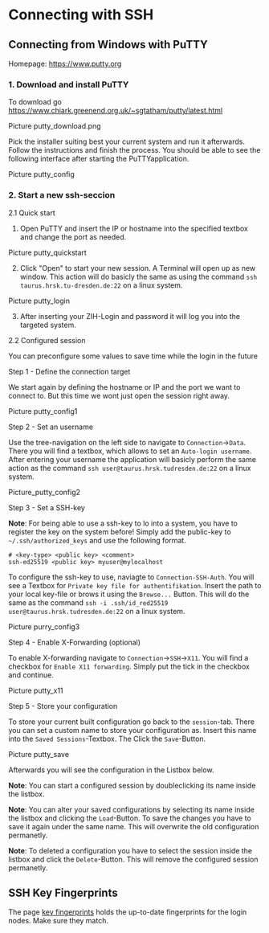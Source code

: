 # Connecting with SSH

## Connecting from Windows with PuTTY

Homepage: https://www.putty.org

### 1. Download and install PuTTY

To download go https://www.chiark.greenend.org.uk/~sgtatham/putty/latest.html

Picture putty_download.png

Pick the installer suiting best your current system and run it afterwards. Follow the instructions
and finish the process. You should be able to see the following interface after starting the PuTTYapplication.

Picture putty_config

### 2. Start a new ssh-seccion

2.1 Quick start

1) Open PuTTY and insert the IP or hostname into the specified textbox and change the port as
needed.

Picture putty_quickstart

2) Click "Open" to start your new session. A Terminal will open up as new window. This action will do
basicly the same as using the command `ssh taurus.hrsk.tu-dresden.de:22` on a linux system.

Picture putty_login

3) After inserting your ZIH-Login and password it will log you into the targeted system.

2.2 Configured session

You can preconfigure some values to save time while the login in the future

Step 1 - Define the connection target

We start again by defining the hostname or IP and the port we want to connect to. But this time
we wont just open the session right away.

Picture putty_config1

Step 2 - Set an username

Use the tree-navigation on the left side to navigate to `Connection`->`Data`. There you will find a
textbox, which allows to set an `Auto-login username`. After entering your username the
application will basicly perform the same action as the command `ssh user@taurus.hrsk.tudresden.de:22` on a linux system.

Picture_putty_config2

Step 3 - Set a SSH-key

**Note**: For being able to use a ssh-key to lo into a system, you have to register the key on the
system before! Simply add the public-key to `~/.ssh/authorized_keys` and use the following
format.


```console
# <key-type> <public key> <comment>
ssh-ed25519 <public key> myuser@mylocalhost
```
To configure the ssh-key to use, naviagte to `Connection-SSH-Auth`. You will see a Textbox for `Private key file for authentifikation`. Insert the path to your local key-file or brows it using the `Browse...` Button. This will do the same as the command `ssh -i .ssh/id_red25519 user@taurus.hrsk.tudresden.de:22` on a linux system.

Picture purry_config3

Step 4 - Enable X-Forwarding (optional)

To enable X-forwarding navigate to `Connection`->`SSH`->`X11`. You will find a checkbox for `Enable X11 forwarding`. Simply put the tick in the checkbox and continue.

Picture putty_x11

Step 5 - Store your configuration

To store your current built configuration go back to the `session`-tab. There you can set a custom
name to store your configuration as. Insert this name into the `Saved Sessions`-Textbox. The Click
the `Save`-Button.

Picture putty_save

Afterwards you will see the configuration in the Listbox below.

**Note**: You can start a configured session by doubleclicking its name inside the listbox.

**Note**: You can alter your saved configurations by selecting its name inside the listbox and clicking
the `Load`-Button. To save the changes you have to save it again under the same name. This will
overwrite the old configuration permanetly.

**Note**: To deleted a configuration you have to select the session inside the listbox and click the
`Delete`-Button. This will remove the configured session permanetly.

## SSH Key Fingerprints

The page [key fingerprints](key_fingerprints.md) holds the up-to-date fingerprints for the login
nodes. Make sure they match.

